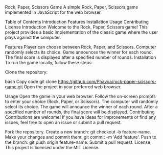 Rock, Paper, Scissors Game
A simple Rock, Paper, Scissors game implemented in JavaScript for the web browser.

Table of Contents
Introduction
Features
Installation
Usage
Contributing
License
Introduction
Welcome to the Rock, Paper, Scissors game! This project provides a basic implementation of the classic game where the user plays against the computer.

Features
Player can choose between Rock, Paper, and Scissors.
Computer randomly selects its choice.
Game announces the winner for each round.
The final score is displayed after a specified number of rounds.
Installation
To run the game locally, follow these steps:

Clone the repository:

bash
Copy code
git clone https://github.com/Phavoa/rock-paper-scissors-game.git
Open the project in your preferred web browser.

Usage
Open the game in your web browser.
Follow the on-screen prompts to enter your choice (Rock, Paper, or Scissors).
The computer will randomly select its choice.
The game will announce the winner of each round.
After a specified number of rounds, the final score will be displayed.
Contributing
Contributions are welcome! If you have ideas for improvements or find any issues, feel free to open an issue or submit a pull request.

Fork the repository.
Create a new branch: git checkout -b feature-name.
Make your changes and commit them: git commit -m 'Add feature'.
Push to the branch: git push origin feature-name.
Submit a pull request.
License
This project is licensed under the MIT License.